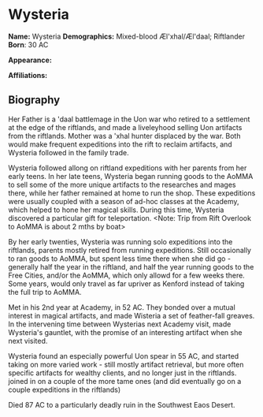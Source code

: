 # Wysteria

**Name:** Wysteria
**Demographics:** Mixed-blood Æl'xhal/Æl'daal; Riftlander
**Born**: 30 AC

**Appearance:** 



**Affiliations:** 


## Biography

Her Father is a 'daal battlemage in the Uon war who retired to a settlement at the edge of the riftlands, and made a liveleyhood selling Uon artifacts from the riftlands.
Mother was a 'xhal hunter displaced by the war. Both would make frequent expeditions into the rift to reclaim artifacts, and Wysteria followed in the family trade.

Wysteria followed allong on riftland expeditions with her parents from her early teens.
In her late teens, Wysteria began running goods to the AoMMA to sell some of the more unique artifacts to the researches and mages there, while her father remained at home to run the shop.
These expeditions were usually coupled with a season of ad-hoc classes at the Academy, which helped to hone her magical skills. During this time, Wysteria discovered a particular gift for teleportation.
<Note: Trip from Rift Overlook to AoMMA is about 2 mths by boat>

By her early twenties, Wysteria was running solo expeditions into the riftlands, parents mostly retired from running expeditions.
Still occasionally to ran goods to AoMMA, but spent less time there when she did go - generally half the year in the riftland, and half the year running goods to the Free Cities, and/or the AoMMA, 
which only allowd for a few weeks there. Some years, would only travel as far upriver as Kenford instead of taking the full trip to AoMMA.

Met <artificier mage> in his 2nd year at Academy, in 52 AC. They bonded over a mutual interest in magical artifacts, and <artificier> made Wisteria a set of feather-fall greaves.
In the intervening time between Wysterias next Academy visit, <artificier> made Wysteria's gauntlet, with the promise of an interesting artifact when she next visited.

Wysteria found an especially powerful Uon spear in 55 AC, and started taking on more varied work - still mostly artifact retrieval, but more often specific artifacts for wealthy clients, and no longer just in the riftlands.
<Artificier> joined in on a couple of the more tame ones (and did eventually go on a couple expeditions in the riftlands) 

Died 87 AC to a particularly deadly ruin in the Southwest Eaos Desert.